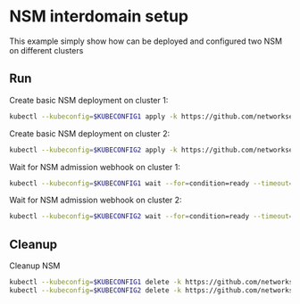 # NSM interdomain setup


This example simply show how can be deployed and configured two NSM on different clusters

## Run

Create basic NSM deployment on cluster 1:

```bash
kubectl --kubeconfig=$KUBECONFIG1 apply -k https://github.com/networkservicemesh/deployments-k8s/examples/interdomain/nsm/cluster1?ref=0c45ec59b4d8a09956c3653afe5e5bc0fe81c926
```

Create basic NSM deployment on cluster 2:

```bash
kubectl --kubeconfig=$KUBECONFIG2 apply -k https://github.com/networkservicemesh/deployments-k8s/examples/interdomain/nsm/cluster2?ref=0c45ec59b4d8a09956c3653afe5e5bc0fe81c926
```

Wait for NSM admission webhook on cluster 1:

```bash
kubectl --kubeconfig=$KUBECONFIG1 wait --for=condition=ready --timeout=1m pod -n nsm-system -l app=admission-webhook-k8s
```

Wait for NSM admission webhook on cluster 2:

```bash
kubectl --kubeconfig=$KUBECONFIG2 wait --for=condition=ready --timeout=1m pod -n nsm-system -l app=admission-webhook-k8s
```

## Cleanup

Cleanup NSM
```bash
kubectl --kubeconfig=$KUBECONFIG1 delete -k https://github.com/networkservicemesh/deployments-k8s/examples/interdomain/nsm/cluster1?ref=0c45ec59b4d8a09956c3653afe5e5bc0fe81c926
kubectl --kubeconfig=$KUBECONFIG2 delete -k https://github.com/networkservicemesh/deployments-k8s/examples/interdomain/nsm/cluster2?ref=0c45ec59b4d8a09956c3653afe5e5bc0fe81c926
```
